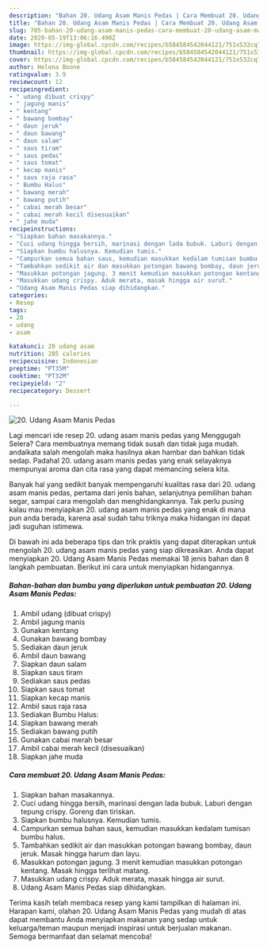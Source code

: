 ```yaml
---
description: "Bahan 20. Udang Asam Manis Pedas | Cara Membuat 20. Udang Asam Manis Pedas Yang Enak dan Simpel"
title: "Bahan 20. Udang Asam Manis Pedas | Cara Membuat 20. Udang Asam Manis Pedas Yang Enak dan Simpel"
slug: 705-bahan-20-udang-asam-manis-pedas-cara-membuat-20-udang-asam-manis-pedas-yang-enak-dan-simpel
date: 2020-05-19T13:06:16.490Z
image: https://img-global.cpcdn.com/recipes/b584584542044121/751x532cq70/20-udang-asam-manis-pedas-foto-resep-utama.jpg
thumbnail: https://img-global.cpcdn.com/recipes/b584584542044121/751x532cq70/20-udang-asam-manis-pedas-foto-resep-utama.jpg
cover: https://img-global.cpcdn.com/recipes/b584584542044121/751x532cq70/20-udang-asam-manis-pedas-foto-resep-utama.jpg
author: Helena Boone
ratingvalue: 3.9
reviewcount: 12
recipeingredient:
- " udang dibuat crispy"
- " jagung manis"
- " kentang"
- " bawang bombay"
- " daun jeruk"
- " daun bawang"
- " daun salam"
- " saus tiram"
- " saus pedas"
- " saus tomat"
- " kecap manis"
- " saus raja rasa"
- " Bumbu Halus"
- " bawang merah"
- " bawang putih"
- " cabai merah besar"
- " cabai merah kecil disesuaikan"
- " jahe muda"
recipeinstructions:
- "Siapkan bahan masakannya."
- "Cuci udang hingga bersih, marinasi dengan lada bubuk. Laburi dengan tepung crispy. Goreng dan tiriskan."
- "Siapkan bumbu halusnya. Kemudian tumis."
- "Campurkan semua bahan saus, kemudian masukkan kedalam tumisan bumbu halus."
- "Tambahkan sedikit air dan masukkan potongan bawang bombay, daun jeruk. Masak hingga harum dan layu."
- "Masukkan potongan jagung. 3 menit kemudian masukkan potongan kentang. Masak hingga terlihat matang."
- "Masukkan udang crispy. Aduk merata, masak hingga air surut."
- "Udang Asam Manis Pedas siap dihidangkan."
categories:
- Resep
tags:
- 20
- udang
- asam

katakunci: 20 udang asam 
nutrition: 285 calories
recipecuisine: Indonesian
preptime: "PT35M"
cooktime: "PT32M"
recipeyield: "2"
recipecategory: Dessert

---
```



![20. Udang Asam Manis Pedas](https://img-global.cpcdn.com/recipes/b584584542044121/751x532cq70/20-udang-asam-manis-pedas-foto-resep-utama.jpg)

Lagi mencari ide resep 20. udang asam manis pedas yang Menggugah Selera? Cara membuatnya memang tidak susah dan tidak juga mudah. andaikata salah mengolah maka hasilnya akan hambar dan bahkan tidak sedap. Padahal 20. udang asam manis pedas yang enak selayaknya mempunyai aroma dan cita rasa yang dapat memancing selera kita.

Banyak hal yang sedikit banyak mempengaruhi kualitas rasa dari 20. udang asam manis pedas, pertama dari jenis bahan, selanjutnya pemilihan bahan segar, sampai cara mengolah dan menghidangkannya. Tak perlu pusing kalau mau menyiapkan 20. udang asam manis pedas yang enak di mana pun anda berada, karena asal sudah tahu triknya maka hidangan ini dapat jadi suguhan istimewa.




Di bawah ini ada beberapa tips dan trik praktis yang dapat diterapkan untuk mengolah 20. udang asam manis pedas yang siap dikreasikan. Anda dapat menyiapkan 20. Udang Asam Manis Pedas memakai 18 jenis bahan dan 8 langkah pembuatan. Berikut ini cara untuk menyiapkan hidangannya.

<!--inarticleads1-->

##### Bahan-bahan dan bumbu yang diperlukan untuk pembuatan 20. Udang Asam Manis Pedas:

1. Ambil  udang (dibuat crispy)
1. Ambil  jagung manis
1. Gunakan  kentang
1. Gunakan  bawang bombay
1. Sediakan  daun jeruk
1. Ambil  daun bawang
1. Siapkan  daun salam
1. Siapkan  saus tiram
1. Sediakan  saus pedas
1. Siapkan  saus tomat
1. Siapkan  kecap manis
1. Ambil  saus raja rasa
1. Sediakan  Bumbu Halus:
1. Siapkan  bawang merah
1. Sediakan  bawang putih
1. Gunakan  cabai merah besar
1. Ambil  cabai merah kecil (disesuaikan)
1. Siapkan  jahe muda




<!--inarticleads2-->

##### Cara membuat 20. Udang Asam Manis Pedas:

1. Siapkan bahan masakannya.
1. Cuci udang hingga bersih, marinasi dengan lada bubuk. Laburi dengan tepung crispy. Goreng dan tiriskan.
1. Siapkan bumbu halusnya. Kemudian tumis.
1. Campurkan semua bahan saus, kemudian masukkan kedalam tumisan bumbu halus.
1. Tambahkan sedikit air dan masukkan potongan bawang bombay, daun jeruk. Masak hingga harum dan layu.
1. Masukkan potongan jagung. 3 menit kemudian masukkan potongan kentang. Masak hingga terlihat matang.
1. Masukkan udang crispy. Aduk merata, masak hingga air surut.
1. Udang Asam Manis Pedas siap dihidangkan.




Terima kasih telah membaca resep yang kami tampilkan di halaman ini. Harapan kami, olahan 20. Udang Asam Manis Pedas yang mudah di atas dapat membantu Anda menyiapkan makanan yang sedap untuk keluarga/teman maupun menjadi inspirasi untuk berjualan makanan. Semoga bermanfaat dan selamat mencoba!
